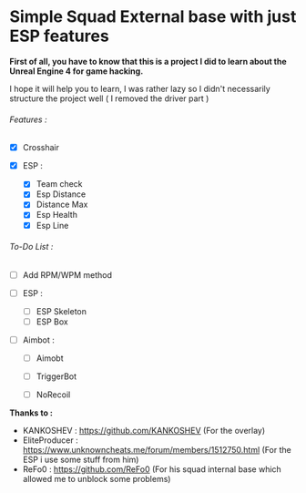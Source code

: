 # Simple Squad External base with just ESP features

**First of all, you have to know that this is a project I did to learn about the Unreal Engine 4 for game hacking.**

I hope it will help you to learn, I was rather lazy so I didn't necessarily structure the project well ( I removed the driver part )

###### Features :
- [x] Crosshair

- [x] ESP :
  - [x] Team check
  - [x] Esp Distance
  - [x] Distance Max
  - [x] Esp Health
  - [x] Esp Line
  
###### To-Do List :
- [ ] Add RPM/WPM method

- [ ] ESP :
  - [ ] ESP Skeleton
  - [ ] ESP Box

- [ ] Aimbot :
  - [ ] Aimobt
  - [ ] TriggerBot
  - [ ] NoRecoil



**Thanks to :**

- KANKOSHEV : https://github.com/KANKOSHEV (For the overlay)
- EliteProducer : https://www.unknowncheats.me/forum/members/1512750.html (For the ESP i use some stuff from him)
- ReFo0 : https://github.com/ReFo0 (For his squad internal base which allowed me to unblock some problems)
